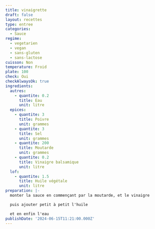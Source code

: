 ```yaml
---
title: vinaigrette
draft: false
layout: recettes
type: entree
categories:
  - Sauce
regime:
  - vegetarien
  - vegan
  - sans-gluten
  - sans-lactose
cuisson: Non
temperature: Froid
plate: 100
check: Oui
checkAlwaysOk: true
ingredients:
  autres:
    - quantite: 0.2
      title: Eau
      unit: litre
  epices:
    - quantite: 3
      title: Poivre
      unit: grammes
    - quantite: 3
      title: Sel
      unit: grammes
    - quantite: 200
      title: Moutarde
      unit: grammes
    - quantite: 0.2
      title: Vinaigre balsamique
      unit: litre
  lof:
    - quantite: 1.5
      title: Huile végétale
      unit: litre
preparation: |-
  monter la sauce en commençant par la moutarde, et le vinaigre

  puis ajouter petit à petit l'huile

  et en enfin l'eau
publishDate: '2024-06-15T11:21:00.000Z'
---
```


